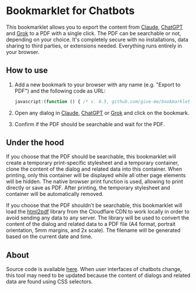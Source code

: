 # Bookmarklet for Chatbots

This bookmarklet allows you to export the content from [Claude](https://claude.ai/), [ChatGPT](https://chatgpt.com/)
and [Grok](https://grok.com/) to a PDF with a single click. The PDF can be searchable or not, depending on your choice.
It's completely secure with no installations, data sharing to third parties, or extensions needed. Everything runs
entirely in your browser.

## How to use

1. Add a new bookmark to your browser with any name (e.g. "Export to PDF") and the following code as URL:

   ```javascript
   javascript:(function () { /* v. 0.5, github.com/give-me/bookmarklets */ let elements = []; switch (location.hostname) { case 'claude.ai': elements.push(document.querySelector('div[data-test-render-count]').parentElement); elements.push(document.querySelector('div.fixed div.relative.w-full[class*="overflow-"]')); break; case 'chatgpt.com': elements.push(document.querySelector('article').parentElement); elements.push(document.querySelector('section.popover>main')); break; case 'grok.com': elements.push(document.querySelector('div.\\@container\\/main>div:first-child>div')); elements.push(document.querySelector('aside')); break; default: return alert(location.hostname + ' is not supported'); } console.debug(`Found elements at ${location.hostname}:`, elements); elements = elements.filter(n => n); if (confirm('Confirm if a PDF should be searchable')) { let temp = document.createElement('div'); temp.id = 'id-' + Math.random().toString(36).slice(2, 9); elements.forEach(el => el && temp.appendChild(el.cloneNode(true))); let style = document.createElement('style'); style.textContent = `@media print{body>*{display:none!important}#${temp.id}{display:flex!important;flex-direction:column}}`; document.head.appendChild(style); document.body.appendChild(temp); print(); setTimeout(() => { document.head.removeChild(style); document.body.removeChild(temp); }, 1000); } else { let script = document.createElement('script'); script.src = 'https://cdnjs.cloudflare.com/ajax/libs/html2pdf.js/0.10.3/html2pdf.bundle.min.js'; script.onload = function () { let ts = new Date().toISOString().replace(/[-:T.]/g, '').slice(0, 14); let pdf = html2pdf().set({ margin: 5, filename: `${ts}.pdf`, html2canvas: {scale: 2, logging: false} }).from(elements.shift()); elements.forEach(el => pdf = pdf.toPdf().get('pdf').then(pdfObj => pdfObj.addPage()).from(el).toContainer().toCanvas().toPdf()); pdf.save(); }; document.body.appendChild(script); } })();
   ```

2. Open any dialog in [Claude](https://claude.ai/), [ChatGPT](https://chatgpt.com/) or [Grok](https://grok.com/) and
   click on the bookmark.
3. Confirm if the PDF should be searchable and wait for the PDF.

## Under the hood

If you choose that the PDF should be searchable, this bookmarklet will create a temporary print-specific stylesheet and
a temporary container, clone the content of the dialog and related data into this container. When printing, only this
container will be displayed while all other page elements will be hidden. The native browser print function is used,
allowing to print directly or save as PDF. After printing, the temporary stylesheet and container will be automatically
removed.

If you choose that the PDF shouldn't be searchable, this bookmarklet will load
the [html2pdf](https://github.com/eKoopmans/html2pdf.js) library from the Cloudflare CDN to work locally in order to
avoid sending any data to any server. The library will be used to convert the content of the dialog and related data to
a PDF file (A4 format, portrait orientation, 5mm margins, and 2x scale). The filename will be generated based on the
current date and time.

## About

Source code is available [here](https://github.com/give-me/bookmarklets/blob/main/bookmarklets/pdf.js). When user
interfaces of chatbots change, this tool may need to be updated because the content of dialogs and related data are
found using CSS selectors.
